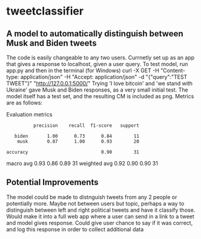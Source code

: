 # tweetclassifier
## A model to automatically distinguish between Musk and Biden tweets

The code is easily changeable to any two users. 
Currnetly set up as an app that gives a response to localhost, given a user query. To test model, run app.py and then in the terminal (for Windows)
curl -X GET -H "Content-type: application/json"  -H "Accept: application/json"  -d "{\"query\":\"TEST TWEET\"}"  "http://127.0.0.1:5000/"
Trying 'I love bitcoin' and 'we stand with Ukraine' gave Musk and Biden responses, as a very small initial test. The model itself has a test set, and the resulting CM is included as png. Metrics are as follows:

Evaluation metrics

              precision    recall  f1-score   support

       biden       1.00      0.73      0.84        11
        musk       0.87      1.00      0.93        20

    accuracy                           0.90        31
   macro avg       0.93      0.86      0.89        31
weighted avg       0.92      0.90      0.90        31

## Potential Improvements

The model could be made to distnguish tweets from any 2 people or potentially more. Maybe not between users but topic, perhaps a way to distinguish between left and right political tweets and have it classify those. 
Would make it into a full web app where a user can send in a link to a tweet and model gives response. Could give user chance to say if it was correct, and log this response in order to collect additional data


